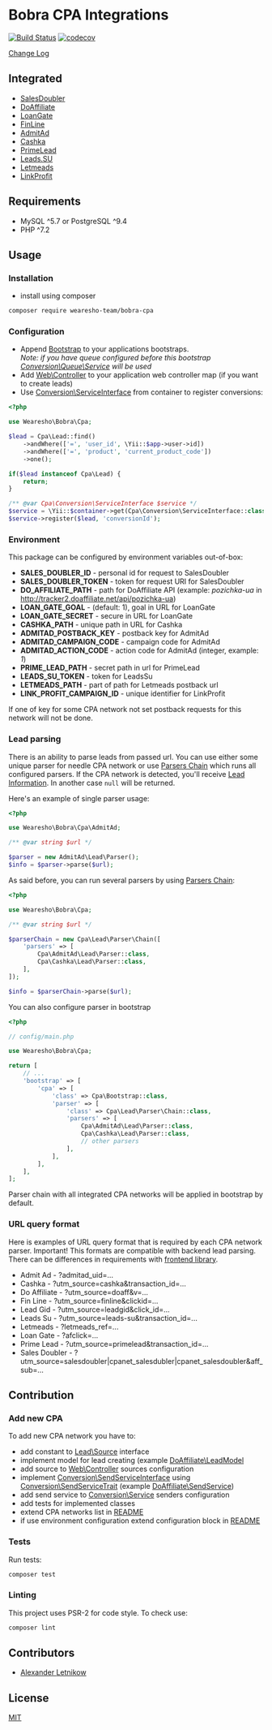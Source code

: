 # Bobra CPA Integrations
[![Build Status](https://travis-ci.org/wearesho-team/bobra-cpa.svg?branch=master)](https://travis-ci.org/wearesho-team/bobra-cpa)
[![codecov](https://codecov.io/gh/wearesho-team/bobra-cpa/branch/master/graph/badge.svg)](https://codecov.io/gh/wearesho-team/bobra-cpa)

[Change Log](./CHANGELOG.md)

## Integrated
- [SalesDoubler](./src/SalesDoubler)
- [DoAffiliate](./src/DoAffiliate)
- [LoanGate](./src/LoanGate)
- [FinLine](./src/FinLine)
- [AdmitAd](./src/AdmitAd)
- [Cashka](./src/Cashka)
- [PrimeLead](./src/PrimeLead)
- [Leads.SU](./src/LeadsSu)
- [Letmeads](./src/Letmeads)
- [LinkProfit](./src/LinkProfit)

## Requirements
- MySQL ^5.7 or PostgreSQL ^9.4
- PHP ^7.2

## Usage
### Installation
- install using composer
```bash
composer require wearesho-team/bobra-cpa
```

### Configuration
- Append [Bootstrap](./src/Bootstrap.php) to your applications bootstraps.  
*Note: if you have queue configured before this bootstrap
[Conversion\Queue\Service](./src/Conversion/Queue/Service.php) will be used*
- Add [Web\Controller](./src/Web/Controller.php) to your application web controller map
(if you want to create leads)
- Use [Conversion\ServiceInterface](./src/ConversionInterface.php) from container
to register conversions:
```php
<?php

use Wearesho\Bobra\Cpa;

$lead = Cpa\Lead::find()
    ->andWhere(['=', 'user_id', \Yii::$app->user->id])
    ->andWhere(['=', 'product', 'current_product_code'])
    ->one();

if($lead instanceof Cpa\Lead) {
    return;
}

/** @var Cpa\Conversion\ServiceInterface $service */
$service = \Yii::$container->get(Cpa\Conversion\ServiceInterface::class);
$service->register($lead, 'conversionId');
```

### Environment
This package can be configured by environment variables out-of-box:

- **SALES_DOUBLER_ID** - personal id for request to SalesDoubler
- **SALES_DOUBLER_TOKEN** - token for request URI for SalesDoubler
- **DO_AFFILIATE_PATH** - path for DoAffiliate API
(example: *pozichka-ua* in http://tracker2.doaffiliate.net/api/pozichka-ua)
- **LOAN_GATE_GOAL** - (default: 1), goal in URL for LoanGate
- **LOAN_GATE_SECRET** - secure in URL for LoanGate
- **CASHKA_PATH** - unique path in URL for Cashka
- **ADMITAD_POSTBACK_KEY** - postback key for AdmitAd
- **ADMITAD_CAMPAIGN_CODE** - campaign code for AdmitAd
- **ADMITAD_ACTION_CODE** - action code for AdmitAd (integer, example: *1*)
- **PRIME_LEAD_PATH** - secret path in url for PrimeLead
- **LEADS_SU_TOKEN** - token for LeadsSu
- **LETMEADS_PATH** - part of path for Letmeads postback url
- **LINK_PROFIT_CAMPAIGN_ID** - unique identifier for LinkProfit

If one of key for some CPA network not set 
postback requests for this network will not be done. 

### Lead parsing

There is an ability to parse leads from passed url.
You can use either some unique parser for needle CPA network or use [Parsers Chain](./src/Lead/Parser/Chain.php)
which runs all configured parsers.
If the CPA network is detected, you'll receive [Lead Information](./src/Lead/Info.php).
In another case `null` will be returned.

Here's an example of single parser usage:
```php
<?php

use Wearesho\Bobra\Cpa\AdmitAd;

/** @var string $url */

$parser = new AdmitAd\Lead\Parser();
$info = $parser->parse($url);
```

As said before, you can run several parsers by using [Parsers Chain](./src/Lead/Parser/Chain.php):

```php
<?php

use Wearesho\Bobra\Cpa;

/** @var string $url */

$parserChain = new Cpa\Lead\Parser\Chain([
    'parsers' => [
        Cpa\AdmitAd\Lead\Parser::class,
        Cpa\Cashka\Lead\Parser::class,
    ],
]);

$info = $parserChain->parse($url);

``` 

You can also configure parser in bootstrap

```php
<?php

// config/main.php

use Wearesho\Bobra\Cpa;

return [
    // ...
    'bootstrap' => [
        'cpa' => [
            'class' => Cpa\Bootstrap::class,
            'parser' => [
                'class' => Cpa\Lead\Parser\Chain::class,
                'parsers' => [
                    Cpa\AdmitAd\Lead\Parser::class,
                    Cpa\Cashka\Lead\Parser::class,
                    // other parsers
                ],
            ],             
        ],        
    ],
];

```

Parser chain with all integrated CPA networks will be applied in bootstrap by default.

### URL query format

Here is examples of URL query format that is required by each CPA network parser.
Important! This formats are compatible with backend lead parsing.
There can be differences in requirements with [frontend library](https://github.com/wearesho-team/bobra-cpa-frontend).

- Admit Ad - ?admitad_uid=...
- Cashka - ?utm_source=cashka&transaction_id=...
- Do Affiliate - ?utm_source=doaff&v=...
- Fin Line - ?utm_source=finline&clickid=...
- Lead Gid - ?utm_source=leadgid&click_id=...
- Leads Su - ?utm_source=leads-su&transaction_id=...
- Letmeads - ?letmeads_ref=...
- Loan Gate - ?afclick=...
- Prime Lead - ?utm_source=primelead&transaction_id=...
- Sales Doubler - ?utm_source=salesdoubler|cpanet_salesdubler|cpanet_salesdoubler&aff_sub=...

## Contribution
### Add new CPA
To add new CPA network you have to:
- add constant to [Lead\Source](./src/Lead/Source.php) interface
- implement model for lead creating
(example [DoAffiliate\LeadModel](./src/DoAffiliate/LeadModel.php)
- add source to [Web\Controller](./src/Web/Controller.php) sources configuration
- implement [Conversion\SendServiceInterface](./src/Conversion/SendServiceInterface.php)
using [Conversion\SendServiceTrait](./src/Conversion/SendServiceTrait.php)
(example [DoAffiliate\SendService](./src/DoAffiliate/SendService.php))
- add send service to [Conversion\Service](src/Conversion/Sync/Service.php)
senders configuration
- add tests for implemented classes
- extend CPA networks list in [README](./README.md#Integrated)
- if use environment configuration extend configuration block in [README](./README.md#Configuration)

### Tests
Run tests:
```bash
composer test
```

### Linting
This project uses PSR-2 for code style.
To check use:
```bash
composer lint
```

## Contributors
- [Alexander <horat1us> Letnikow](mailto:reclamme@gmail.com)

## License
[MIT](./LICENSE)
